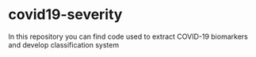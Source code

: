 # covid19-severity
In this repository you can find code used to extract COVID-19 biomarkers and develop classification system 
